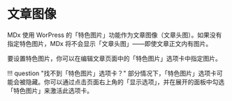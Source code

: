 # 文章图像

MDx 使用 WorPress 的「特色图片」功能作为文章图像（文章头图）。如果没有指定特色图片，MDx 将不会显示「文章头图」——即使文章正文内有图片。

要设置特色图片，你可以在编辑文章页面中的「特色图片」选项卡中指定图片。

!!! question "找不到「特色图片」选项卡？"
    部分情况下，「特色图片」选项卡可能会被隐藏。你可以通过点击页面右上角的「显示选项」，并在展开的面板中勾选「特色图片」来激活此选项卡。
